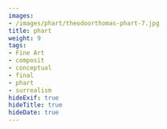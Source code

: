 ```yaml
---
images:
- /images/phart/theodoorthomas-phart-7.jpg
title: phart
weight: 9
tags:
- Fine Art
- composit
- conceptual
- final
- phart
- surrealism
hideExif: true
hideTitle: true
hideDate: true
---
```

